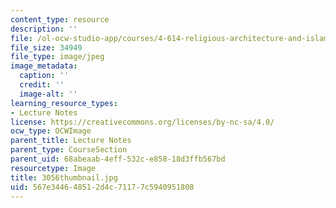 ```yaml
---
content_type: resource
description: ''
file: /ol-ocw-studio-app/courses/4-614-religious-architecture-and-islamic-cultures-fall-2002/567e344648512d4c71177c5940951808_3056thumbnail.jpg
file_size: 34949
file_type: image/jpeg
image_metadata:
  caption: ''
  credit: ''
  image-alt: ''
learning_resource_types:
- Lecture Notes
license: https://creativecommons.org/licenses/by-nc-sa/4.0/
ocw_type: OCWImage
parent_title: Lecture Notes
parent_type: CourseSection
parent_uid: 68abeaab-4eff-532c-e858-18d3ffb567bd
resourcetype: Image
title: 3056thumbnail.jpg
uid: 567e3446-4851-2d4c-7117-7c5940951808
---
```

